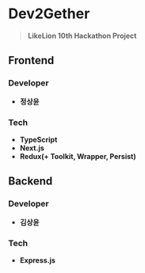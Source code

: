 # Dev2Gether
> **LikeLion 10th Hackathon Project**

## Frontend

### Developer
* **정상윤**

### Tech
* **TypeScript**
* **Next.js**
* **Redux(+ Toolkit, Wrapper, Persist)**

## Backend

### Developer
* **김상윤**

### Tech
* **Express.js**
